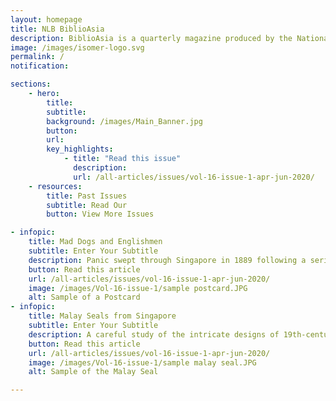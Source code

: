 ```yaml
---
layout: homepage
title: NLB BiblioAsia
description: BiblioAsia is a quarterly magazine produced by the National Library of Singapore
image: /images/isomer-logo.svg
permalink: /
notification: 

sections:
    - hero:
        title: 
        subtitle:
        background: /images/Main_Banner.jpg
        button:
        url:
        key_highlights:
            - title: "Read this issue"
              description:
              url: /all-articles/issues/vol-16-issue-1-apr-jun-2020/
    - resources:
        title: Past Issues
        subtitle: Read Our
        button: View More Issues

- infopic:
    title: Mad Dogs and Englishmen
    subtitle: Enter Your Subtitle
    description: Panic swept through Singapore in 1889 following a serious outbreak of rabies on the island. Stray dogs were intially blamed but the real culprits were purebreds imported from England a few years before. Find out how the authorities contained the disease in this issue's cover story.
    button: Read this article
    url: /all-articles/issues/vol-16-issue-1-apr-jun-2020/
    image: /images/Vol-16-issue-1/sample postcard.JPG
    alt: Sample of a Postcard
- infopic:
    title: Malay Seals from Singapore
    subtitle: Enter Your Subtitle
    description: A careful study of the intricate designs of 19th-century Malay seals and the imprints they leave behind can reveal a surprising amount of information.
    button: Read this article
    url: /all-articles/issues/vol-16-issue-1-apr-jun-2020/
    image: /images/Vol-16-issue-1/sample malay seal.JPG
    alt: Sample of the Malay Seal

---
```

